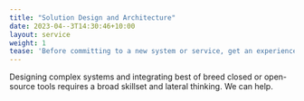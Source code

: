 ```yaml
---
title: "Solution Design and Architecture"
date: 2023-04--3T14:30:46+10:00
layout: service
weight: 1
tease: 'Before committing to a new system or service, get an experienced professional to map out how things should fit together and identify any problem areas. Getting someone independent of cloud platforms and big platform providers could save you a lot down the track.'
---
```


Designing complex systems and integrating best of breed closed or open-source tools requires a broad skillset and lateral thinking. We can help.